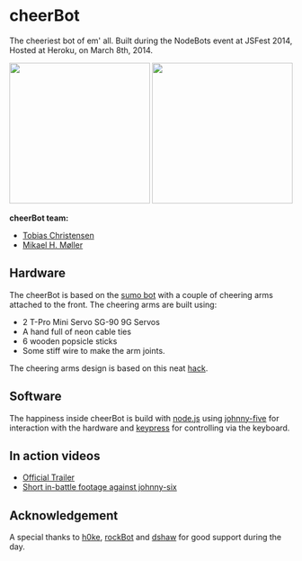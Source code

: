 cheerBot
========

The cheeriest bot of em' all. Built during the NodeBots event at JSFest 2014, Hosted at Heroku, on March 8th, 2014.

<img src="https://raw.github.com/mikaelhm/cheerBot/master/photos/cheerBot-high.png" height="250px" />  <img src="https://raw.github.com/mikaelhm/cheerBot/master/photos/cheerBot-low.png" height="250px" /> 

**cheerBot team:**

 - [Tobias Christensen][1]
 - [Mikael H. Møller][2]

Hardware
-------
The cheerBot is based on the [sumo bot][3] with a couple of cheering arms attached to the front. The cheering arms are built using:

 - 2 T-Pro Mini Servo SG-90 9G Servos
 - A hand full of neon cable ties
 - 6 wooden popsicle sticks
 - Some stiff wire to make the arm joints.

The cheering arms design is based on this neat [hack][4].

Software
--------
The happiness inside cheerBot is build with [node.js][5] using [johnny-five][6] for interaction with the hardware and [keypress][7] for controlling via the keyboard. 

In action videos
--------------

- [Official Trailer][8]
- [Short in-battle footage against johnny-six][9]

Acknowledgement
--------------
A special thanks to [h0ke][10], [rockBot][11] and [dshaw][12] for good support during the day.


  [1]: https://github.com/tupergud
  [2]: https://github.com/mikaelhm
  [3]: https://github.com/makenai/sumobot-jr
  [4]: http://hackaday.com/2014/02/13/a-clock-that-plots-time/
  [5]: http://nodejs.org/
  [6]: https://github.com/rwaldron/johnny-five
  [7]: https://github.com/TooTallNate/keypress
  [8]: http://youtu.be/VUW3Ak9j9-E
  [9]: http://www.mobypicture.com/user/NodeBotsSF/view/16651029
  [10]: https://github.com/h0ke
  [11]: https://github.com/rockbot
  [12]: https://github.com/dshaw
